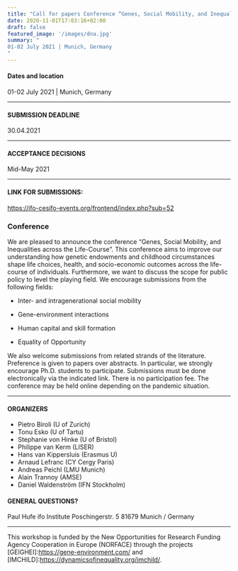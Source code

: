 ```yaml
---
title: "Call for papers Conference “Genes, Social Mobility, and Inequalities across the Life-Course”"
date: 2020-11-01T17:03:16+02:00
draft: false
featured_image: '/images/dna.jpg'
summary: "
01-02 July 2021 | Munich, Germany
"
---
```


#### Dates and location
01-02 July 2021 | Munich, Germany
_____

#### SUBMISSION DEADLINE
30.04.2021
_____

#### ACCEPTANCE DECISIONS
Mid-May 2021
_____

#### LINK FOR SUBMISSIONS:
https://ifo-cesifo-events.org/frontend/index.php?sub=52

### Conference 

We are pleased to announce the conference “Genes, Social Mobility, and Inequalities across the Life-Course”.
This conference aims to improve our understanding how genetic endowments and childhood circumstances shape life choices, health, and socio-economic outcomes across the life-course of individuals. Furthermore, we want to discuss the scope for public policy to level the playing field.
We encourage submissions from the following fields:

* Inter- and intragenerational social mobility

* Gene-environment interactions

* Human capital and skill formation

* Equality of Opportunity

We also welcome submissions from related strands of the literature. Preference is given to papers over abstracts. In particular, we strongly encourage Ph.D. students to participate. Submissions must be done electronically via the indicated link.
There is no participation fee. The conference may be held online depending on the pandemic situation.

_____

#### ORGANIZERS
* Pietro Biroli (U of Zurich) 
* Tonu Esko (U of Tartu) 
* Stephanie von Hinke (U of Bristol) 
* Philippe van Kerm (LISER) 
* Hans van Kippersluis (Erasmus U) 
* Arnaud Lefranc (CY Cergy Paris) 
* Andreas Peichl (LMU Munich) 
* Alain Trannoy (AMSE) 
* Daniel Waldenström (IFN Stockholm)

#### GENERAL QUESTIONS?
Paul Hufe
ifo Institute
Poschingerstr. 5
81679 Munich / Germany

_____

This workshop is funded by the New Opportunities for Research Funding Agency Cooperation in Europe (NORFACE) through the projects [GEIGHEI]:https://gene-environment.com/ and [IMCHILD]:https://dynamicsofinequality.org/imchild/.